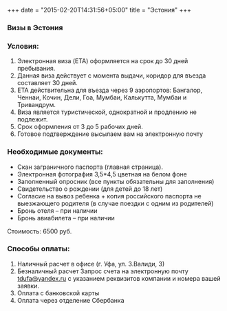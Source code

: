 +++
date = "2015-02-20T14:31:56+05:00"
title = "Эстония"
+++

### Визы в Эстония


### Условия:

1. Электронная виза (ETA) оформляется на срок до 30 дней пребывания.
2. Данная виза действует с момента выдачи, коридор для въезда составляет 30 дней.
3. ETA действительна для въезда через 9 аэропортов: Бангалор, Ченнаи, Кочин, Дели, Гоа, Мумбаи, Калькутта, Мумбаи и Тривандрум.
4. Виза является туристической, однократной и продлению не подлежит.
5. Срок оформления от 3 до 5 рабочих дней.
6. Готовое подтверждение высылаем вам на электронную почту

### Необходимые документы:

* Скан заграничного паспорта (главная страница).
* Электронная фотография 3,5*4,5 цветная на белом фоне
* Заполненный опросник (все пункты обязательны для заполнения)
* Свидетельство о рождении (для детей до 18 лет)
* Согласие на вывоз ребенка + копия российского паспорта не выезжающего родителя (в случае поездки с одним из родителей)
* Бронь отеля – при наличии
* Бронь авиабилета – при наличии

Стоимость: 6500 руб.

### Способы оплаты:

1. Наличный расчет в офисе (г. Уфа, ул. З.Валиди, 3)
2. Безналичный расчет 
Запрос счета на электронную почту tdufa@yandex.ru  с указанием реквизитов компании и номера вашей заявки. 
3. Оплата с банковской карты
4. Оплата через отделение Сбербанка
